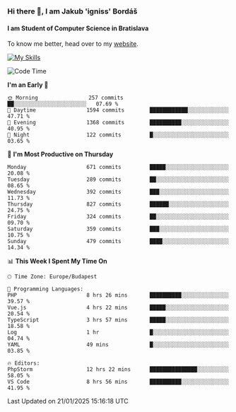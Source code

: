 ### Hi there 👋, I am Jakub 'igniss' Bordáš

#### I am Student of Computer Science in Bratislava
To know me better, head over to my [website](https://bordas.sk).

[![My Skills](https://skillicons.dev/icons?i=js,typescript,html,css,figma,svelte,vue,next,postgresql,nest,express,nodejs)](https://bordas.sk)


<!--START_SECTION:waka-->
![Code Time](http://img.shields.io/badge/Code%20Time-1%2C646%20hrs%208%20mins-blue)

**I'm an Early 🐤** 

```text
🌞 Morning                257 commits         ██░░░░░░░░░░░░░░░░░░░░░░░   07.69 % 
🌆 Daytime                1594 commits        ████████████░░░░░░░░░░░░░   47.71 % 
🌃 Evening                1368 commits        ██████████░░░░░░░░░░░░░░░   40.95 % 
🌙 Night                  122 commits         █░░░░░░░░░░░░░░░░░░░░░░░░   03.65 % 
```
📅 **I'm Most Productive on Thursday** 

```text
Monday                   671 commits         █████░░░░░░░░░░░░░░░░░░░░   20.08 % 
Tuesday                  289 commits         ██░░░░░░░░░░░░░░░░░░░░░░░   08.65 % 
Wednesday                392 commits         ███░░░░░░░░░░░░░░░░░░░░░░   11.73 % 
Thursday                 827 commits         ██████░░░░░░░░░░░░░░░░░░░   24.75 % 
Friday                   324 commits         ██░░░░░░░░░░░░░░░░░░░░░░░   09.70 % 
Saturday                 359 commits         ███░░░░░░░░░░░░░░░░░░░░░░   10.75 % 
Sunday                   479 commits         ████░░░░░░░░░░░░░░░░░░░░░   14.34 % 
```


📊 **This Week I Spent My Time On** 

```text
🕑︎ Time Zone: Europe/Budapest

💬 Programming Languages: 
PHP                      8 hrs 26 mins       ██████████░░░░░░░░░░░░░░░   39.57 % 
Vue.js                   4 hrs 22 mins       █████░░░░░░░░░░░░░░░░░░░░   20.54 % 
TypeScript               3 hrs 57 mins       █████░░░░░░░░░░░░░░░░░░░░   18.58 % 
Log                      1 hr                █░░░░░░░░░░░░░░░░░░░░░░░░   04.74 % 
YAML                     49 mins             █░░░░░░░░░░░░░░░░░░░░░░░░   03.85 % 

🔥 Editors: 
PhpStorm                 12 hrs 22 mins      ███████████████░░░░░░░░░░   58.05 % 
VS Code                  8 hrs 56 mins       ██████████░░░░░░░░░░░░░░░   41.95 % 
```


 Last Updated on 21/01/2025 15:16:18 UTC
<!--END_SECTION:waka-->
